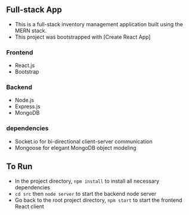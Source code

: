 ## Full-stack App
- This is a full-stack inventory management application built using the MERN stack.
- This project was bootstrapped with [Create React App]

### Frontend
- React.js
- Bootstrap

### Backend
- Node.js
- Express.js
- MongoDB

### dependencies
- Socket.io for bi-directional client-server communication
- Mongoose for elegant MongoDB object modeling

## To Run
- In the project directory, `npm install` to install all necessary dependencies
- `cd src` then `node server` to start the backend node server
- Go back to the root project directory, `npm start` to start the frontend React client
 